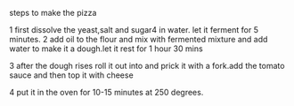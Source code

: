 steps to make the pizza

1 first dissolve the yeast,salt and sugar4 in water. let it ferment for 5 minutes.
2 add oil to the flour and mix with fermented mixture and add water to make it a dough.let it rest for 1 hour 30 mins

3 after the dough rises roll it out into and prick it with a fork.add the tomato sauce and then top it with cheese

4 put it in the oven for 10-15 minutes at 250 degrees.
